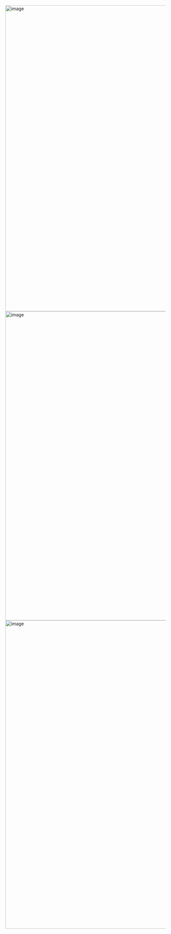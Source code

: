 <img width="1893" height="958" alt="image" src="https://github.com/user-attachments/assets/9cd47ffe-e509-4616-ab81-c38603782f01" />

<img width="1917" height="967" alt="image" src="https://github.com/user-attachments/assets/a3c7732e-6e43-4a81-9188-5c99d9f259d4" />

<img width="1916" height="965" alt="image" src="https://github.com/user-attachments/assets/3ec6c249-6ead-412c-b82e-c521579b59f2" />
